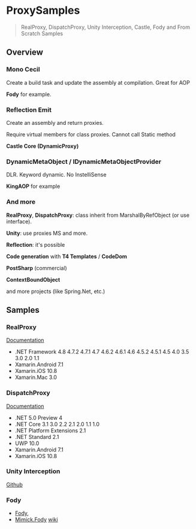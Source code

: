 # ProxySamples
 
 > RealProxy, DispatchProxy, Unity Interception, Castle, Fody and From Scratch Samples


## Overview

### Mono Cecil

Create a build task and update the assembly at compilation. Great for AOP

**Fody** for example.

### Reflection Emit

Create an assembly and return proxies. 

Require virtual members for class proxies. Cannot call Static method

**Castle Core (DynamicProxy)**


### DynamicMetaObject / IDynamicMetaObjectProvider

DLR. Keyword dynamic. No InstelliSense

**KingAOP** for example

### And more

**RealProxy**, **DispatchProxy**: class inherit from MarshalByRefObject (or use interface).

**Unity**: use proxies MS and more.

**Reflection**: it's possible

**Code generation** with **T4 Templates** / **CodeDom**

**PostSharp** (commercial)

**ContextBoundObject**

and more projects (like Spring.Net, etc.)

## Samples

### RealProxy 

[Documentation](https://docs.microsoft.com/en-us/dotnet/api/system.runtime.remoting.proxies.realproxy?view=netframework-4.8)

* .NET Framework 4.8 4.7.2 4.7.1 4.7 4.6.2 4.6.1 4.6 4.5.2 4.5.1 4.5 4.0 3.5 3.0 2.0 1.1
* Xamarin.Android 7.1
* Xamarin.iOS 10.8
* Xamarin.Mac 3.0

### DispatchProxy 

[Documentation](https://docs.microsoft.com/en-us/dotnet/api/system.reflection.dispatchproxy?view=netcore-3.1)

* .NET 5.0 Preview 4
* .NET Core 3.1 3.0 2.2 2.1 2.0 1.1 1.0
* .NET Platform Extensions 2.1
* .NET Standard 2.1
* UWP 10.0
* Xamarin.Android 7.1
* Xamarin.iOS 10.8

### Unity Interception

[Github](https://github.com/unitycontainer/interception)


### Fody

* [Fody](https://github.com/Fody/Fody), 
* [Mimick.Fody](https://github.com/Epoque/Mimick.Fody) [wiki](https://github.com/Epoque/Mimick.Fody/wiki)


